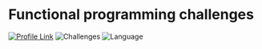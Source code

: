 # Functional programming challenges
[![Profile Link](https://img.shields.io/badge/hackerRank-profile_link-brightgreen.svg)](https://www.hackerrank.com/weozUA) ![Challenges](https://img.shields.io/badge/Challenges-33_solved-orange.svg)
![Language](https://img.shields.io/badge/Language-Scala_2.12.7-7873ae.svg)
